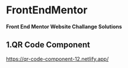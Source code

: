 # FrontEndMentor

#### Front End Mentor Website Challange Solutions

## 1.QR Code Component

https://qr-code-component-12.netlify.app/
